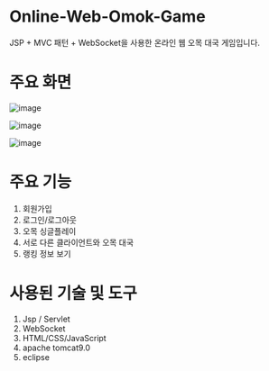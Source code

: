# Online-Web-Omok-Game
JSP + MVC 패턴 + WebSocket을 사용한 온라인 웹 오목 대국 게임입니다.

# 주요 화면

![image](https://user-images.githubusercontent.com/46406119/205305339-22cb9ec1-4427-4594-b98e-b81ac50fc60a.png)


![image](https://user-images.githubusercontent.com/46406119/205305568-18908ab3-9a86-43f4-a3ae-2490b6354d13.png)


![image](https://user-images.githubusercontent.com/46406119/205305787-b74ee09f-759e-442a-b581-07faaec0b95b.png)

# 주요 기능
1. 회원가입
2. 로그인/로그아웃
3. 오목 싱글플레이
4. 서로 다른 클라이언트와 오목 대국
5. 랭킹 정보 보기

# 사용된 기술 및 도구
1. Jsp / Servlet
2. WebSocket
3. HTML/CSS/JavaScript
4. apache tomcat9.0
5. eclipse
